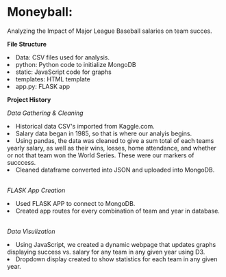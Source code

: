 # Moneyball:
Analyzing the Impact of Major League Baseball salaries on team succes.


<b>File Structure</b>
<li> Data: CSV files used for analysis.
<li> python: Python code to initialize MongoDB
<li> static: JavaScript code for graphs
<li> templates: HTML template
<li> app.py: FLASK app


<b>Project History</b>

<i>Data Gathering & Cleaning</i>
<li> Historical data CSV's imported from Kaggle.com.
<li> Salary data began in 1985, so that is where our analyis begins.
<li> Using pandas, the data was cleaned to give a sum total of each teams yearly salary, as well as their wins, losses, home attendance, and whether or not that team won the World Series. These were our markers of succcess.
<li> Cleaned dataframe converted into JSON and uploaded into MongoDB.
<br></br>

<i>FLASK App Creation</i>
<li> Used FLASK APP to connect to MongoDB.
<li> Created app routes for every combination of team and year in database.
<br></br>

<i>Data Visulization</i>
<li> Using JavaScript, we created a dynamic webpage that updates graphs displaying success vs. salary for any team in any given year using D3.
<li> Dropdown display created to show statistics for each team in any given year.

